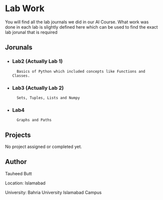 # Lab Work

You will find all the lab journals we did in our AI Course. What work was done in each lab is slightly defined here which can be used to find the exact lab jorunal that is required

## Jorunals

* ### Lab2 (Actually Lab 1)
        Basics of Python which included concepts like Functions and Classes.

* ### Lab3 (Actually Lab 2)
        Sets, Tuples, Lists and Numpy
        
* ### Lab4
        Graphs and Paths

## Projects

No project assigned or completed yet.

## Author

Tauheed Butt

Location: Islamabad

University: Bahria University Islamabad Campus
